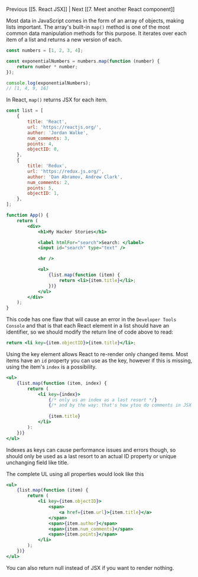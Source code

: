 Previous [[5. React JSX]] | Next [[7. Meet another React component]]

Most data in JavaScript comes in the form of an array of objects, making lists important. The array's built-in `map()` method is one of the most common data manipulation methods for this purpose. It iterates over each item of a list and returns a new version of each.

```javascript
const numbers = [1, 2, 3, 4];

const exponentialNumbers = numbers.map(function (number) {
	return number * number;
});

console.log(exponentialNumbers);
// [1, 4, 9, 16]
```

In React, `map()` returns JSX for each item.

```jsx
const list = [
	{
		title: 'React',
		url: 'https://reactjs.org/',
		author: 'Jordan Walke',
		num_comments: 3,
		points: 4,
		objectID: 0,
	},
	{
		title: 'Redux',
		url: 'https://redux.js.org/',
		author: 'Dan Abramov, Andrew Clark',
		num_comments: 2,
		points: 5,
		objectID: 1,
	},
];

function App() {
	return (
		<div>
			<h1>My Hacker Stories</h1>

			<label htmlFor="search">Search: </label>
			<input id="search" type="text" />

			<hr />

			<ul>
				{list.map(function (item) {
					return <li>{item.title}</li>;
				})}
			</ul>
		</div>
	);
}
```

This code has one flaw that will cause an error in the `Developer Tools Console` and that is that each React element in a list should have an identifier, so we should modify the return line of code above to read:

```jsx
return <li key={item.objectID}>{item.title}</li>;
```

Using the key element allows React to re-render only changed items. Most items have an `id` property you can use as the key, however if this is missing, using the item's `index` is a possibility.

```jsx
<ul>
	{list.map(function (item, index) {
		return (
			<li key={index}>
				{/* only us an index as a last resort */}
				{/* and by the way: that's how ytou do comments in JSX */}
		
				{item.title}
			</li>
		):
	})}
</ul>
```

Indexes as keys can cause performance issues and errors though, so should only be used as a last resort to an actual ID property or unique unchanging field like title.

The complete UL using all properties would look like this

```jsx
<ul>
	{list.map(function (item) {
		return (
			<li key={item.objectID}>
				<span>
					<a href={item.url}>{item.title}</a>
				</span>
				<span>{item.author}</span>
				<span>{item.num_comments}</span>
				<span>{item.points}</span>
			</li>
		);
	})}
</ul>
```

You can also return null instead of JSX if you want to render nothing.